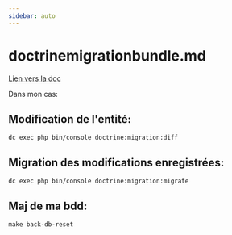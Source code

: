 ```yaml
---
sidebar: auto
---
```

# doctrinemigrationbundle.md

[Lien vers la doc](https://symfony.com/doc/master/bundles/DoctrineMigrationsBundle/index.html) 

Dans mon cas:

## Modification de l'entité:
```
dc exec php bin/console doctrine:migration:diff 
```
## Migration des modifications enregistrées:
```
dc exec php bin/console doctrine:migration:migrate
```
## Maj de ma bdd:
```
make back-db-reset
```